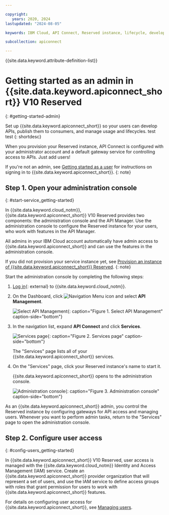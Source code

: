 ```yaml
---

copyright:
   years: 2020, 2024
lastupdated: "2024-08-05"

keywords: IBM Cloud, API Connect, Reserved instance, lifecycle, develop, create, manage, API

subcollection: apiconnect

---
```


{{site.data.keyword.attribute-definition-list}}

# Getting started as an admin in {{site.data.keyword.apiconnect_short}} V10 Reserved
{: #getting-started-admin}

Set up {{site.data.keyword.apiconnect_short}} so your users can develop APIs, publish them to consumers, and manage usage and lifecycles. test test
{: shortdesc}

When you provision your Reserved instance, API Connect is configured with your administrator account and a default gateway service for controlling access to APIs. Just add users!

If you're not an admin, see [Getting started as a user](/docs/apiconnect?topic=apiconnect-getting-started) for instructions on signing in to {{site.data.keyword.apiconnect_short}}.
{: note}

## Step 1. Open your administration console
{: #start-service_getting-started}

In {{site.data.keyword.cloud_notm}}, {{site.data.keyword.apiconnect_short}} V10 Reserved provides two components: the administration console and the API Manager. Use the administration console to configure the Reserved instance for your users, who work with features in the API Manager.

All admins in your IBM Cloud account automatically have admin access to {{site.data.keyword.apiconnect_short}} and can use the features in the administration console.

If you did not provision your service instance yet, see [Provision an instance of {{site.data.keyword.apiconnect_short}} Reserved](/docs/apiconnect?topic=apiconnect-ri-provision).
{: note}

Start the administration console by completing the following steps:

1. [Log in](https://cloud.ibm.com/login/){: external} to {{site.data.keyword.cloud_notm}}.
  
2. On the Dashboard, click ![Navigation Menu icon](../icons/icon_hamburger.svg "Menu") and select **API Management**.

   ![Select API Management](images/select_api_mgt.png){: caption="Figure 1. Select API Management" caption-side="bottom"}

3. In the navigation list, expand **API Connect** and click **Services**.

   ![Services page](images/ri_select_service.png){: caption="Figure 2. Services page" caption-side="bottom"}

   The "Services" page lists all of your {{site.data.keyword.apiconnect_short}} services.

4. On the "Services" page, click your Reserved instance's name to start it.

   {{site.data.keyword.apiconnect_short}} opens to the administration console.

   ![Administration console](images/ri_admin_home.png){: caption="Figure 3. Administration console" caption-side="bottom"}

As an {{site.data.keyword.apiconnect_short}} admin, you control the Reserved instance by configuring gateways for API access and managing users. Whenever you want to perform admin tasks, return to the "Services" page to open the administration console.

## Step 2. Configure user access
{: #config-users_getting-started}

In {{site.data.keyword.apiconnect_short}} V10 Reserved, user access is managed with the {{site.data.keyword.cloud_notm}} Identity and Access Management (IAM) service. Create an {{site.data.keyword.apiconnect_short}} provider organization that will represent a set of users, and use the IAM service to define access groups with roles that grant permission for users to work with {{site.data.keyword.apiconnect_short}} features.

For details on configuring user access for {{site.data.keyword.apiconnect_short}}, see [Managing users](/docs/apiconnect?topic=apiconnect-ri-mng-users).
